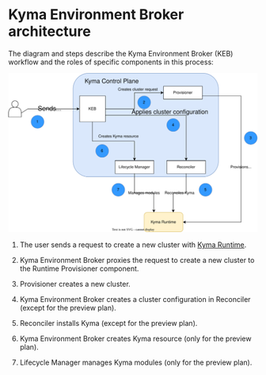 # Kyma Environment Broker architecture

The diagram and steps describe the Kyma Environment Broker (KEB) workflow and the roles of specific components in this process:

![KEB diagram](./assets/keb-arch.svg)

1. The user sends a request to create a new cluster with [Kyma Runtime](https://github.com/kyma-incubator/compass/blob/master/docs/compass/02-01-components.md#kyma-runtime).

2. Kyma Environment Broker proxies the request to create a new cluster to the Runtime Provisioner component.

3. Provisioner creates a new cluster.

4. Kyma Environment Broker creates a cluster configuration in Reconciler (except for the preview plan).

5. Reconciler installs Kyma (except for the preview plan). 

6. Kyma Environment Broker creates Kyma resource (only for the preview plan).

7. Lifecycle Manager manages Kyma modules (only for the preview plan).

